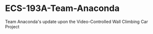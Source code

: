 # ECS-193A-Team-Anaconda
Team Anaconda's update upon the Video-Controlled Wall Climbing Car Project

